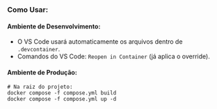 ### **Como Usar**:

#### **Ambiente de Desenvolvimento**:
- O VS Code usará automaticamente os arquivos dentro de `.devcontainer`.
- Comandos do VS Code: `Reopen in Container` (já aplica o override).

#### **Ambiente de Produção**:
```
# Na raiz do projeto:
docker compose -f compose.yml build
docker compose -f compose.yml up -d
```